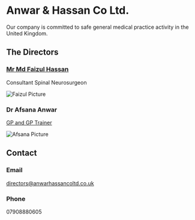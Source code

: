 # Anwar & Hassan Co Ltd.

Our company is committed to safe general medical practice activity in the United Kingdom.

## The Directors
### [Mr Md Faizul Hassan](https://www.roh.nhs.uk/about-us/our-team/item/mr-faizul-hassan)
Consultant Spinal Neurosurgeon

![Faizul Picture](https://roh.nhs.uk/media/zoo/images/Faizul-Hassan_b51e4194de537bb5b19f4f4da3117886.jpg)

### Dr Afsana Anwar
[GP and GP Trainer](https://www.lockfieldsurgery.co.uk/staff1.aspx)

![Afsana Picture](https://i.imgur.com/SvfVSB8.png)

## Contact
### Email
directors@anwarhassancoltd.co.uk
### Phone
07908880605



